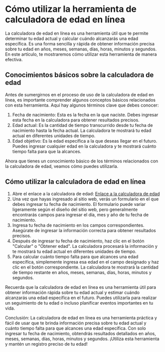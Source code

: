 Cómo utilizar la herramienta de calculadora de edad en línea
============================================================

La calculadora de edad en línea es una herramienta útil que te permite determinar tu edad actual y calcular cuándo alcanzarás una edad específica. Es una forma sencilla y rápida de obtener información precisa sobre tu edad en años, meses, semanas, días, horas, minutos y segundos. En este artículo, te mostraremos cómo utilizar esta herramienta de manera efectiva.

Conocimientos básicos sobre la calculadora de edad
--------------------------------------------------

Antes de sumergirnos en el proceso de uso de la calculadora de edad en línea, es importante comprender algunos conceptos básicos relacionados con esta herramienta. Aquí hay algunos términos clave que debes conocer:

1. Fecha de nacimiento: Esta es la fecha en la que naciste. Debes ingresar esta fecha en la calculadora para obtener resultados precisos.
2. Edad actual: Es la cantidad de tiempo transcurrido desde tu fecha de nacimiento hasta la fecha actual. La calculadora te mostrará tu edad actual en diferentes unidades de tiempo.
3. Edad objetivo: Es la edad específica a la que deseas llegar en el futuro. Puedes ingresar cualquier edad en la calculadora y te mostrará cuánto tiempo falta para que la alcances.

Ahora que tienes un conocimiento básico de los términos relacionados con la calculadora de edad, veamos cómo puedes utilizarla.

Cómo utilizar la calculadora de edad en línea
---------------------------------------------

1. Abre el enlace a la calculadora de edad: [Enlace a la calculadora de edad](https://www.onlinecalculatorsfree.com/es/tools/age-calculator.html)
2. Una vez que hayas ingresado al sitio web, verás un formulario en el que debes ingresar tu fecha de nacimiento. El formulario puede variar ligeramente según el diseño del sitio web, pero generalmente encontrarás campos para ingresar el día, mes y año de tu fecha de nacimiento.
3. Ingresa tu fecha de nacimiento en los campos correspondientes. Asegúrate de ingresar la información correcta para obtener resultados precisos.
4. Después de ingresar tu fecha de nacimiento, haz clic en el botón "Calcular" o "Obtener edad". La calculadora procesará la información y te mostrará tu edad actual en diferentes unidades de tiempo.
5. Para calcular cuánto tiempo falta para que alcances una edad específica, simplemente ingresa esa edad en el campo designado y haz clic en el botón correspondiente. La calculadora te mostrará la cantidad de tiempo restante en años, meses, semanas, días, horas, minutos y segundos.

Recuerda que la calculadora de edad en línea es una herramienta útil para obtener información rápida sobre tu edad actual y estimar cuándo alcanzarás una edad específica en el futuro. Puedes utilizarla para realizar un seguimiento de tu edad o incluso planificar eventos importantes en tu vida.

Conclusión: La calculadora de edad en línea es una herramienta práctica y fácil de usar que te brinda información precisa sobre tu edad actual y cuánto tiempo falta para que alcances una edad específica. Con solo ingresar tu fecha de nacimiento, obtendrás resultados detallados en años, meses, semanas, días, horas, minutos y segundos. ¡Utiliza esta herramienta y mantén un registro preciso de tu edad!
